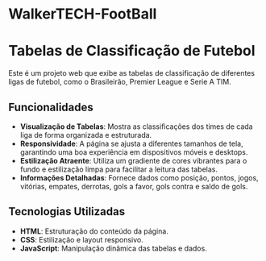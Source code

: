 # WalkerTECH-FootBall
# Tabelas de Classificação de Futebol

Este é um projeto web que exibe as tabelas de classificação de diferentes ligas de futebol, como o Brasileirão, Premier League e Serie A TIM.

## Funcionalidades

- **Visualização de Tabelas**: Mostra as classificações dos times de cada liga de forma organizada e estruturada.
- **Responsividade**: A página se ajusta a diferentes tamanhos de tela, garantindo uma boa experiência em dispositivos móveis e desktops.
- **Estilização Atraente**: Utiliza um gradiente de cores vibrantes para o fundo e estilização limpa para facilitar a leitura das tabelas.
- **Informações Detalhadas**: Fornece dados como posição, pontos, jogos, vitórias, empates, derrotas, gols a favor, gols contra e saldo de gols.

## Tecnologias Utilizadas

- **HTML**: Estruturação do conteúdo da página.
- **CSS**: Estilização e layout responsivo.
- **JavaScript**: Manipulação dinâmica das tabelas e dados.
